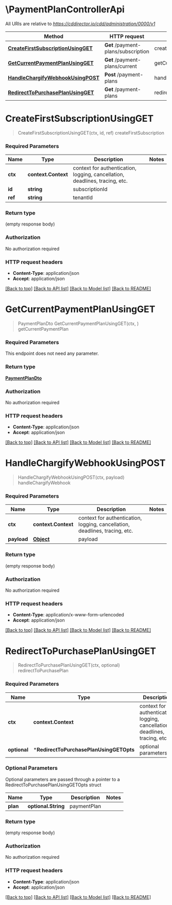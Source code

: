 # \PaymentPlanControllerApi

All URIs are relative to *https://cddirector.io/cdd/administration/0000/v1*

Method | HTTP request | Description
------------- | ------------- | -------------
[**CreateFirstSubscriptionUsingGET**](PaymentPlanControllerApi.md#CreateFirstSubscriptionUsingGET) | **Get** /payment-plans/subscription | createFirstSubscription
[**GetCurrentPaymentPlanUsingGET**](PaymentPlanControllerApi.md#GetCurrentPaymentPlanUsingGET) | **Get** /payment-plans/current | getCurrentPaymentPlan
[**HandleChargifyWebhookUsingPOST**](PaymentPlanControllerApi.md#HandleChargifyWebhookUsingPOST) | **Post** /payment-plans | handleChargifyWebhook
[**RedirectToPurchasePlanUsingGET**](PaymentPlanControllerApi.md#RedirectToPurchasePlanUsingGET) | **Get** /payment-plans | redirectToPurchasePlan


# **CreateFirstSubscriptionUsingGET**
> CreateFirstSubscriptionUsingGET(ctx, id, ref)
createFirstSubscription

### Required Parameters

Name | Type | Description  | Notes
------------- | ------------- | ------------- | -------------
 **ctx** | **context.Context** | context for authentication, logging, cancellation, deadlines, tracing, etc.
  **id** | **string**| subscriptionId | 
  **ref** | **string**| tenantId | 

### Return type

 (empty response body)

### Authorization

No authorization required

### HTTP request headers

 - **Content-Type**: application/json
 - **Accept**: application/json

[[Back to top]](#) [[Back to API list]](../README.md#documentation-for-api-endpoints) [[Back to Model list]](../README.md#documentation-for-models) [[Back to README]](../README.md)

# **GetCurrentPaymentPlanUsingGET**
> PaymentPlanDto GetCurrentPaymentPlanUsingGET(ctx, )
getCurrentPaymentPlan

### Required Parameters
This endpoint does not need any parameter.

### Return type

[**PaymentPlanDto**](PaymentPlanDto.md)

### Authorization

No authorization required

### HTTP request headers

 - **Content-Type**: application/json
 - **Accept**: application/json

[[Back to top]](#) [[Back to API list]](../README.md#documentation-for-api-endpoints) [[Back to Model list]](../README.md#documentation-for-models) [[Back to README]](../README.md)

# **HandleChargifyWebhookUsingPOST**
> HandleChargifyWebhookUsingPOST(ctx, payload)
handleChargifyWebhook

### Required Parameters

Name | Type | Description  | Notes
------------- | ------------- | ------------- | -------------
 **ctx** | **context.Context** | context for authentication, logging, cancellation, deadlines, tracing, etc.
  **payload** | [**Object**](.md)| payload | 

### Return type

 (empty response body)

### Authorization

No authorization required

### HTTP request headers

 - **Content-Type**: application/x-www-form-urlencoded
 - **Accept**: application/json

[[Back to top]](#) [[Back to API list]](../README.md#documentation-for-api-endpoints) [[Back to Model list]](../README.md#documentation-for-models) [[Back to README]](../README.md)

# **RedirectToPurchasePlanUsingGET**
> RedirectToPurchasePlanUsingGET(ctx, optional)
redirectToPurchasePlan

### Required Parameters

Name | Type | Description  | Notes
------------- | ------------- | ------------- | -------------
 **ctx** | **context.Context** | context for authentication, logging, cancellation, deadlines, tracing, etc.
 **optional** | ***RedirectToPurchasePlanUsingGETOpts** | optional parameters | nil if no parameters

### Optional Parameters
Optional parameters are passed through a pointer to a RedirectToPurchasePlanUsingGETOpts struct

Name | Type | Description  | Notes
------------- | ------------- | ------------- | -------------
 **plan** | **optional.String**| paymentPlan | 

### Return type

 (empty response body)

### Authorization

No authorization required

### HTTP request headers

 - **Content-Type**: application/json
 - **Accept**: application/json

[[Back to top]](#) [[Back to API list]](../README.md#documentation-for-api-endpoints) [[Back to Model list]](../README.md#documentation-for-models) [[Back to README]](../README.md)

